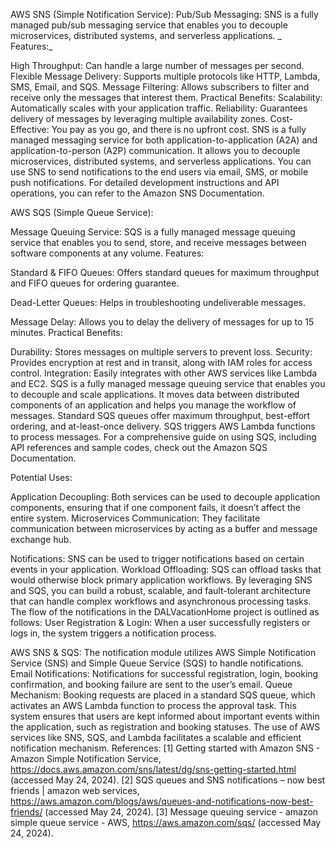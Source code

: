 AWS SNS (Simple Notification Service): Pub/Sub Messaging: SNS is a fully managed pub/sub messaging service that enables you to decouple microservices, distributed systems, and serverless applications. _ Features:_

High Throughput: Can handle a large number of messages per second.
Flexible Message Delivery: Supports multiple protocols like HTTP, Lambda, SMS, Email, and SQS.
Message Filtering: Allows subscribers to filter and receive only the messages that interest them.
Practical Benefits:
Scalability: Automatically scales with your application traffic.
Reliability: Guarantees delivery of messages by leveraging multiple availability zones.
Cost-Effective: You pay as you go, and there is no upfront cost.
SNS is a fully managed messaging service for both application-to-application (A2A) and application-to-person (A2P) communication.
It allows you to decouple microservices, distributed systems, and serverless applications.
You can use SNS to send notifications to the end users via email, SMS, or mobile push notifications.
For detailed development instructions and API operations, you can refer to the Amazon SNS Documentation.

AWS SQS (Simple Queue Service):

Message Queuing Service: SQS is a fully managed message queuing service that enables you to send, store, and receive messages between software components at any volume. Features:

Standard & FIFO Queues: Offers standard queues for maximum throughput and FIFO queues for ordering guarantee.

Dead-Letter Queues: Helps in troubleshooting undeliverable messages.

Message Delay: Allows you to delay the delivery of messages for up to 15 minutes. Practical Benefits:

Durability: Stores messages on multiple servers to prevent loss.
Security: Provides encryption at rest and in transit, along with IAM roles for access control.
Integration: Easily integrates with other AWS services like Lambda and EC2.
SQS is a fully managed message queuing service that enables you to decouple and scale applications.
It moves data between distributed components of an application and helps you manage the workflow of messages.
Standard SQS queues offer maximum throughput, best-effort ordering, and at-least-once delivery.
SQS triggers AWS Lambda functions to process messages.
For a comprehensive guide on using SQS, including API references and sample codes, check out the Amazon SQS Documentation.

Potential Uses:

Application Decoupling: Both services can be used to decouple application components, ensuring that if one component fails, it doesn’t affect the entire system.
Microservices Communication: They facilitate communication between microservices by acting as a buffer and message exchange hub.

Notifications: SNS can be used to trigger notifications based on certain events in your application.
Workload Offloading: SQS can offload tasks that would otherwise block primary application workflows.
By leveraging SNS and SQS, you can build a robust, scalable, and fault-tolerant architecture that can handle complex workflows and asynchronous processing tasks.
The flow of the notifications in the DALVacationHome project is outlined as follows:
User Registration & Login:
When a user successfully registers or logs in, the system triggers a notification process.

AWS SNS & SQS: The notification module utilizes AWS Simple Notification Service (SNS) and Simple Queue Service (SQS) to handle notifications. Email Notifications: Notifications for successful registration, login, booking confirmation, and booking failure are sent to the user’s email. Queue Mechanism: Booking requests are placed in a standard SQS queue, which activates an AWS Lambda function to process the approval task. This system ensures that users are kept informed about important events within the application, such as registration and booking statuses. The use of AWS services like SNS, SQS, and Lambda facilitates a scalable and efficient notification mechanism.
References:
[1] Getting started with Amazon SNS - Amazon Simple Notification Service, https://docs.aws.amazon.com/sns/latest/dg/sns-getting-started.html (accessed May 24, 2024).
[2] SQS queues and SNS notifications – now best friends | amazon web services, https://aws.amazon.com/blogs/aws/queues-and-notifications-now-best-friends/ (accessed May 24, 2024).
[3] Message queuing service - amazon simple queue service - AWS, https://aws.amazon.com/sqs/ (accessed May 24, 2024).
